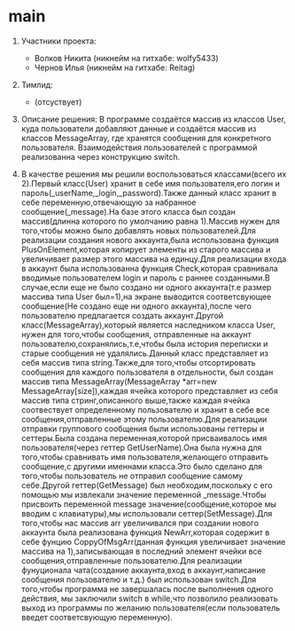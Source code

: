 # main
1.  Участники проекта: 
    - Волков Никита (никнейм на гитхабе: wolfy5433)
    - Чернов Илья (никнейм на гитхабе: Reitag)

2.  Тимлид: 
    - (отсуствует)

3.  Описание решения:
     В программе создаётся массив из классов User, куда пользователи добавляют данные и создаётся массив из классов MessageArray, где хранятся сообщения для конкретного пользователя. Взаимодействия пользователей с программой реализованна через конструкцию switch.

4.  В качестве решения мы решили воспользоваться классами(всего их 2).Первый класс(User) хранит в себе имя пользователя,его логин и пароль(_userName,_login,_password).Также данный класс хранит в себе переменную,отвечающую за набранное сообщение(_message).На базе этого класса был создан массив(длинна которого по умолчанию равна 1).Массив нужен для того,чтобы можно было добавлять новых пользователей.Для реализации создания нового аккаунта,была использована функция PlusOnElement,которая копирует элементы из старого массива и увеличивает размер этого массива на единцу.Для реализации входа в аккаунт была использованна функция Check,которая сравнивала вводимые пользователем login и пароль с раннее созданными.В случае,если еще не было создано ни одного аккаунта(т.е размер массива типа User был=1),на экране выводится соответсвующее сообщение(Не  создано еще ни одного аккаунта),после чего пользователю предлагается создать аккаунт.Другой класс(MessageArray),который является наследником класса User,  нужен для того,чтобы сообщения, отправленные на аккаунт пользователю,сохранялись,т.е,чтобы была история переписки и старые сообщения не удалялись.Данный класс представляет из себя массив типа string.Также,для того,чтобы отсортировать сообщения для каждого пользователя в отдельности, был создан массив типа MessageArray(MessageArray *arr=new MessageArray[size]),каждая ячейка которого представляет из себя массив типа стринг,описанного выше,также каждая ячейка соотвествует определенному пользователю и хранит в себе все сообщения,отправленные этому пользователю.Для реализации отправки группового сообщения  были использованы геттеры и сеттеры.Была создана переменная,которой присваивалось имя пользователя(через геттер GetUserName).Она была нужна для того,чтобы сравнивать имя пользователя,желающего отправить сообщение,с другими именнами класса.Это было сделано для того,чтобы пользователь не отправил сообщение самому себе.Другой геттер(GetMessage) был необходим,поскольку с его помощью мы извлекали значение переменной _message.Чтобы присвоить переменной message значение(сообщение,которое мы вводим с клавиатуры),мы использовали сеттер(SetMessage).Для того,чтобы нас массив arr увеличивался при создании нового аккаунта была реализована функция NewArr,которая содержит в себе фунцию CoppyOfMsgArr(данная функция увеличивает значение массива на 1),запиcывающая в последний элемент ячейки все сообщения,отправленные пользователю.Для реализации фунуционала чата(создание аккаунта,вход в аккаунт,написание сообщения пользователю и т.д.) был использован switch.Для того,чтобы программа не завершалась после выполнения одного действия, мы заключили switch в while,что позволило реализовать выход из программы по желанию пользователя(если пользователь введет соответсвующую переменную).


